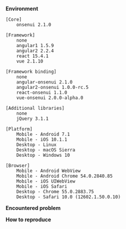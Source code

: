 <!--
Got a question?
===============
The issue list of this repo is **exclusively** for bug reports and feature requests. For simple questions, please use the following resources:

- Read the docs: https://onsen.io/docs/guide/js/
- Ask in the Gitter chat room: https://gitter.im/OnsenUI/OnsenUI
- Ask on the forums: http://community.onsen.io/
- Look for/ask questions on stack overflow: https://stackoverflow.com/questions/tagged/onsen-ui

Reporting a bug?
================
- Try to search for your issue, it may have already been answered or even fixed in master branch.

- Whenever possible, it is required to provide a working demo where the issue is reproduced. In order to quickly do this, please proceed as follows:

1. Go to https://tutorial.onsen.io/
2. Select a framework and a template
3. Modify the template until the issue is visible
4. Hit "Report this issue" button to open Github issue page. You need to be logged in on Github.

This uses the latest release of Onsen UI. In case the issue is not reproducible in desktop browsers, just follow the previous steps and also modify the platform version at the end (you can also open the mentioned site on a device).

If for some reason the issue cannot be submitted with the previous steps, please just fill the following template.
-->

__Environment__ <!-- Please choose your environment. -->

```
[Core]
    onsenui 2.1.0

[Framework]
    none
    angular1 1.5.9
    angular2 2.2.4
    react 15.4.1
    vue 2.1.10

[Framework binding]
    none
    angular-onsenui 2.1.0
    angular2-onsenui 1.0.0-rc.5
    react-onsenui 1.1.0
    vue-onsenui 2.0.0-alpha.0

[Additional libraries]
    none
    jQuery 3.1.1

[Platform]
    Mobile - Android 7.1
    Mobile - iOS 10.1.1
    Desktop - Linux
    Desktop - macOS Sierra
    Desktop - Windows 10

[Browser]
    Mobile - Android WebView
    Mobile - Android Chrome 54.0.2840.85
    Mobile - iOS UIWebView
    Mobile - iOS Safari
    Desktop - Chrome 55.0.2883.75
    Desktop - Safari 10.0 (12602.1.50.0.10)
```

__Encountered problem__


__How to reproduce__


